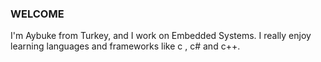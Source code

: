 ### WELCOME 

I'm Aybuke from Turkey, and I work on Embedded Systems. I really enjoy learning languages ​​and frameworks like c , c# and c++. 

